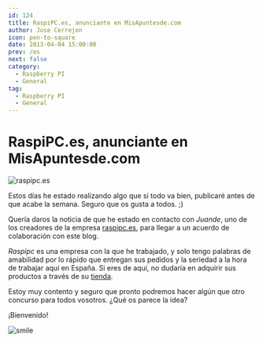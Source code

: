 ```yaml
---
id: 124
title: RaspiPC.es, anunciante en MisApuntesde.com
author: Jose Cerrejon
icon: pen-to-square
date: 2013-04-04 15:00:00
prev: /es
next: false
category:
  - Raspberry PI
  - General
tag:
  - Raspberry PI
  - General
---
```


# RaspiPC.es, anunciante en MisApuntesde.com

![raspipc.es](/images/raspipces.jpg)

Estos días he estado realizando algo que si todo va bien, publicaré antes de que acabe la semana. Seguro que os gusta a todos. ;)

Quería daros la noticia de que he estado en contacto con *Juande*, uno de los creadores de la empresa [raspipc.es](//raspipc.es), para llegar a un acuerdo de colaboración con este blog. 

*Raspipc* es una empresa con la que he trabajado, y solo tengo palabras de amabilidad por lo rápido que entregan sus pedidos y la seriedad a la hora de trabajar aquí en España. Si eres de aquí, no dudaría en adquirir sus productos a través de su [tienda](//raspipc.es/tienda.php). 

Estoy muy contento y seguro que pronto podremos hacer algún que otro concurso para todos vosotros. ¿Qué os parece la idea?

¡Bienvenido!

![smile](/css/sm/smiling.png)